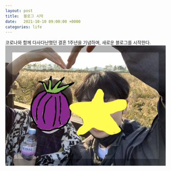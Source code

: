 ```yaml
---
layout: post
title:  블로그 시작
date:   2021-10-10 09:00:00 +0000
categories: life
---
```


코로나와 함께 다사다난했던 결혼 1주년을 기념하며, 새로운 블로그를 시작한다.
![1st](/assets/images/20211010_onionstar.jpeg)
